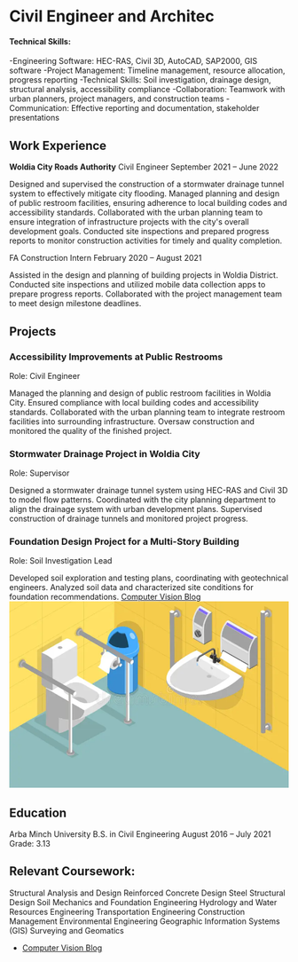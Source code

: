 # Civil Engineer and Architec

#### Technical Skills:
-Engineering Software: HEC-RAS, Civil 3D, AutoCAD, SAP2000, GIS software
-Project Management: Timeline management, resource allocation, progress reporting
-Technical Skills: Soil investigation, drainage design, structural analysis, accessibility compliance
-Collaboration: Teamwork with urban planners, project managers, and construction teams
-Communication: Effective reporting and documentation, stakeholder presentations		       		

## Work Experience
**Woldia City Roads Authority**
Civil Engineer
September 2021 – June 2022

Designed and supervised the construction of a stormwater drainage tunnel system to effectively mitigate city flooding.
Managed planning and design of public restroom facilities, ensuring adherence to local building codes and accessibility standards.
Collaborated with the urban planning team to ensure integration of infrastructure projects with the city's overall development goals.
Conducted site inspections and prepared progress reports to monitor construction activities for timely and quality completion.

FA Construction
Intern
February 2020 – August 2021

Assisted in the design and planning of building projects in Woldia District.
Conducted site inspections and utilized mobile data collection apps to prepare progress reports.
Collaborated with the project management team to meet design milestone deadlines.


## Projects
### Accessibility Improvements at Public Restrooms
Role: Civil Engineer

Managed the planning and design of public restroom facilities in Woldia City.
Ensured compliance with local building codes and accessibility standards.
Collaborated with the urban planning team to integrate restroom facilities into surrounding infrastructure.
Oversaw construction and monitored the quality of the finished project.

### Stormwater Drainage Project in Woldia City
Role: Supervisor

Designed a stormwater drainage tunnel system using HEC-RAS and Civil 3D to model flow patterns.
Coordinated with the city planning department to align the drainage system with urban development plans.
Supervised construction of drainage tunnels and monitored project progress.

### Foundation Design Project for a Multi-Story Building
Role: Soil Investigation Lead

Developed soil exploration and testing plans, coordinating with geotechnical engineers.
Analyzed soil data and characterized site conditions for foundation recommendations.
[Computer Vision Blog](https://www.researchgate.net/profile/Daniel-Yimam-2)
![EEG Band Discovery](/assets/img/eeg_band_discovery.png)
 
## Education
Arba Minch University
B.S. in Civil Engineering
August 2016 – July 2021
Grade: 3.13
  
## Relevant Coursework:

Structural Analysis and Design
Reinforced Concrete Design
Steel Structural Design
Soil Mechanics and Foundation Engineering
Hydrology and Water Resources Engineering
Transportation Engineering
Construction Management
Environmental Engineering
Geographic Information Systems (GIS)
Surveying and Geomatics
- [Computer Vision Blog](https://www.researchgate.net/profile/Daniel-Yimam-2)
